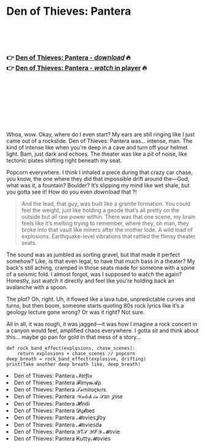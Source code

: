 <h1>Den of Thieves: Pantera</h1>

<br><br><br>

<h3>👉 <a href="https://Jasons-fredinmysfoe1970.github.io/bgdodxwptd/">Den of Thieves: Pantera - 𝘥𝘰𝘸𝘯𝘭𝘰𝘢𝘥</a> 🔥<br>
👉 <a href="https://Jasons-fredinmysfoe1970.github.io/bgdodxwptd/">Den of Thieves: Pantera - 𝘸𝘢𝘵𝘤𝘩 in player</a> 🔥
</h3>



<br><br><br><br><br><br><br>


Whoa, wow. Okay, where do I even start? My ears are still ringing like I just came out of a rockslide. Den of Thieves: Pantera was... intense, man. The kind of intense like when you're deep in a cave and turn off your helmet light. Bam, just dark and echoes. The theater was like a pit of noise, like tectonic plates shifting right beneath my seat. 

Popcorn everywhere. I think I inhaled a piece during that crazy car chase, you know, the one where they did that impossible drift around the—God, what was it, a fountain? Boulder? It’s slipping my mind like wet shale, but you gotta see it! How do you even 𝘥𝘰𝘸𝘯𝘭𝘰𝘢𝘥 that  ?! 

> And the lead, that guy, was built like a granite formation. You could feel the weight, just like holding a geode that’s all pretty on the outside but all raw power within. There was that one scene, my brain feels like it’s melting trying to remember, where they, oh man, they broke into that vault like miners after the mother lode. A wild load of explosions. Earthquake-level vibrations that rattled the flimsy theater seats.

The sound was as jumbled as sorting gravel, but that made it perfect somehow? Like, is that even legal, to have that much bass in a theater? My back's still aching, cramped in those seats made for someone with a spine of a seismic fold. I almost forgot, was I supposed to 𝘸𝘢𝘵𝘤𝘩 the   again? Honestly, just 𝘸𝘢𝘵𝘤𝘩 it directly and feel like you're holding back an avalanche with a spoon.

The plot? Oh, right. Uh, it flowed like a lava tube, unpredictable curves and turns, but then boom, someone starts quoting 80s rock lyrics like it’s a geology lecture gone wrong? Or was it right? Not sure. 

All in all, it was rough, it was jagged—it was how I imagine a rock concert in a canyon would feel, amplified chaos everywhere. I gotta sit and think about this... maybe go pan for gold in that mess of a story...

```
def rock_band_effect(explosions, chase_scenes):
    return explosions + chase_scenes // popcorn
deep_breath = rock_band_effect(explosive, drifting)
print(Take another deep breath like, deep_breath)
```

<li>Den of Thieves: Pantera 𝓝𝖾𝗍ƒ𝗅𝗂𝗑</li>
<li>Den of Thieves: Pantera 𝓕𝗂𝗅𝗆𝗒𝗐𝓐ρ</li>
<li>Den of Thieves: Pantera 𝒯𝒶𝗆𝗂𝗅𝗋𝗈ç𝗄𝑒𝗋𝗌</li>
<li>Den of Thieves: Pantera 𝒲𝒶𝓉𝒸𝒽 𝒾𝓃 𝒮𝖺𝗇 𝒥𝗈𝗌𝖾</li>
<li>Den of Thieves: Pantera 𝓗𝗂𝗇ԁ𝗂</li>
<li>Den of Thieves: Pantera 𝓓ų𝓫𝖻𝖾𝖽</li>
<li>Den of Thieves: Pantera 𝓜𝗈ν𝗂𝖾𝗌𝓙𝗈𝗒</li>
<li>Den of Thieves: Pantera 𝓜𝗈ν𝗂𝖾𝗌ԁ𝖆</li>
<li>Den of Thieves: Pantera 𝒴𝖳𝒮 𝒴𝖨𝖥𝒴 𝓜𝗈ν𝗂𝖾</li>
<li>Den of Thieves: Pantera Ҝ𝗎𝗍𝗍𝗒𝓜𝗈ν𝗂𝖾𝗌</li>
